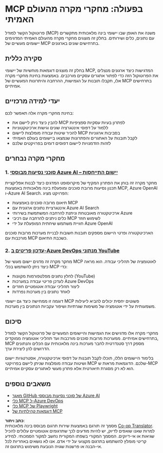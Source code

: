 <!--
CO_OP_TRANSLATOR_METADATA:
{
  "original_hash": "23899e82d806f25e5e46e89aab564dca",
  "translation_date": "2025-06-13T21:27:35+00:00",
  "source_file": "09-CaseStudy/README.md",
  "language_code": "he"
}
-->
# MCP בפעולה: מחקרי מקרה מהעולם האמיתי

פרוטוקול הקשר למודל (MCP) משנה את האופן שבו יישומי בינה מלאכותית מתקשרים עם נתונים, כלים ושירותים. בחלק זה מוצגים מחקרי מקרה מהעולם האמיתי המדגימים יישומים מעשיים של MCP בתרחישים שונים בארגונים.

## סקירה כללית

בחלק זה מוצגים דוגמאות מוחשיות של יישומי MCP, המדגישות כיצד ארגונים מנצלים את הפרוטוקול הזה כדי לפתור אתגרים עסקיים מורכבים. באמצעות בחינת מחקרי מקרה אלו, תקבלו תובנות על הגמישות, ההרחבה והיתרונות המעשיים של MCP בתרחישים אמיתיים.

## יעדי למידה מרכזיים

בחינת מחקרי מקרה אלה תאפשר לכם:

- להבין כיצד ניתן ליישם את MCP לפתרון בעיות עסקיות ספציפיות
- ללמוד על דפוסי אינטגרציה שונים וגישות ארכיטקטוניות
- להכיר שיטות עבודה מומלצות ליישום MCP בסביבות ארגוניות
- לקבל תובנות על האתגרים והפתרונות שנמצאו ביישומים בעולם האמיתי
- לזהות הזדמנויות ליישום דפוסים דומים בפרויקטים שלכם

## מחקרי מקרה נבחרים

### 1. [סוכני נסיעות מבוססי Azure AI – יישום התייחסות](./travelagentsample.md)

מחקר מקרה זה בוחן את הפתרון המקיף של מיקרוסופט המדגים כיצד לבנות אפליקציית תכנון נסיעות מרובת סוכנים ומופעלת בינה מלאכותית באמצעות MCP, Azure OpenAI ו-Azure AI Search. הפרויקט מציג:

- תיאום מרובה סוכנים באמצעות MCP
- אינטגרציית נתונים ארגונית עם Azure AI Search
- ארכיטקטורה מאובטחת וניתנת להרחבה המשתמשת בשירותי Azure
- כלים ניתנים להרחבה עם רכיבי MCP לשימוש חוזר
- חוויית משתמש שיחתית המופעלת על ידי Azure OpenAI

הארכיטקטורה ופרטי היישום מספקים תובנות חשובות לבניית מערכות מרובות סוכנים מורכבות עם MCP כשכבת התיאום.

### 2. [עדכון פריטים ב-Azure DevOps מנתוני YouTube](./UpdateADOItemsFromYT.md)

מחקר מקרה זה מדגים יישום מעשי של MCP לאוטומציה של תהליכי עבודה. הוא מראה כיצד ניתן להשתמש בכלי MCP כדי:

- לחלץ נתונים מפלטפורמות מקוונות (YouTube)
- לעדכן פריטי עבודה במערכות Azure DevOps
- ליצור תהליכי עבודה אוטומטיים חוזרים
- לאחד נתונים בין מערכות נפרדות

דוגמה זו ממחישה כיצד גם יישומי MCP פשוטים יחסית יכולים להביא ליעילות משמעותית על ידי אוטומציה של משימות שגרתיות ושיפור עקביות הנתונים בין מערכות.

## סיכום

מחקרי מקרה אלו מדגישים את הגמישות והיישומים המעשיים של פרוטוקול הקשר למודל בתרחישים אמיתיים. ממערכות מרובות סוכנים מורכבות ועד תהליכי אוטומציה ממוקדים, MCP מספק דרך סטנדרטית לחבר מערכות בינה מלאכותית עם הכלים והנתונים הדרושים להן ליצירת ערך.

בלימוד היישומים הללו, תוכלו לקבל תובנות על דפוסי ארכיטקטורה, אסטרטגיות יישום ושיטות עבודה מומלצות שניתן ליישם בפרויקטי MCP שלכם. הדוגמאות מראות ש-MCP הוא לא רק מסגרת תיאורטית אלא פתרון מעשי לאתגרים עסקיים אמיתיים.

## משאבים נוספים

- [מאגר GitHub של סוכני נסיעות מבוססי Azure AI](https://github.com/Azure-Samples/azure-ai-travel-agents)
- [כלי MCP ל-Azure DevOps](https://github.com/microsoft/azure-devops-mcp)
- [כלי MCP של Playwright](https://github.com/microsoft/playwright-mcp)
- [דוגמאות קהילתיות של MCP](https://github.com/microsoft/mcp)

**כתב ויתור**:  
מסמך זה תורגם באמצעות שירות תרגום מבוסס בינה מלאכותית [Co-op Translator](https://github.com/Azure/co-op-translator). למרות שאנו שואפים לדיוק, יש להיות מודעים לכך שתרגומים אוטומטיים עלולים להכיל שגיאות או אי-דיוקים. המסמך המקורי בשפתו המקורית נחשב למקור הסמכותי. למידע קריטי מומלץ להשתמש בתרגום מקצועי על ידי אדם. אנו לא נושאים באחריות לכל אי-הבנה או פרשנות שגויה הנובעת משימוש בתרגום זה.